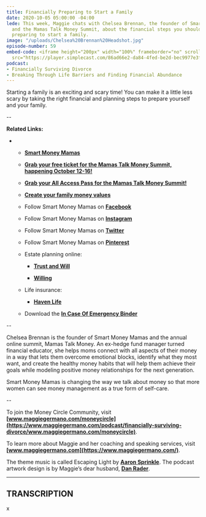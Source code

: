 ```yaml
---
title: Financially Preparing to Start a Family
date: 2020-10-05 05:00:00 -04:00
lede: This week, Maggie chats with Chelsea Brennan, the founder of Smart Money Mamas
  and the Mamas Talk Money Summit, about the financial steps you should take as you're
  preparing to start a family.
image: "/uploads/Chelsea%20Brennan%20Headshot.jpg"
episode-number: 59
embed-code: <iframe height="200px" width="100%" frameborder="no" scrolling="no" seamless
  src="https://player.simplecast.com/86ad66e2-da84-4fed-be2d-bec9977e3f20?dark=false"></iframe>
podcast:
- Financially Surviving Divorce
- Breaking Through Life Barriers and Finding Financial Abundance
---
```


Starting a family is an exciting and scary time! You can make it a little less scary by taking the right financial and planning steps to prepare yourself and your family.

--

**Related Links:**

* * **[Smart Money Mamas](https://smartmoneymamas.com/)**

  * **[Grab your free ticket for the Mamas Talk Money Summit, happening October 12-16!](https://mamastalkmoney.com/aff/maggiegermano/)**

  * **[Grab your All Access Pass for the Mamas Talk Money Summit!](https://mamastalkmoney.com/aap/aff/maggiegermano/?campaign=AllAccessPass)**

  * **[Create your family money values](https://smartmoneymamas.com/family-money-values-template/)**

  * Follow Smart Money Mamas on **[Facebook](https://facebook.com/smartmoneymamas)**

  * Follow Smart Money Mamas on **[Instagram](https://instagram.com/smartmoneymamas)**

  * Follow Smart Money Mamas on **[Twitter](https://twitter.com/smartmoneymamas)**

  * Follow Smart Money Mamas on **[Pinterest](https://pinterest.com/smartmoneymamas)**

  * Estate planning online:

    * **[Trust and Will](https://trustandwill.com/)**

    * **[Willing](https://willing.com/)**

  * Life insurance:

    * **[Haven Life](https://havenlife.com/)**

  * Download the **[In Case Of Emergency Binder](https://transactions.sendowl.com/stores/10098/128668)**

--

Chelsea Brennan is the founder of Smart Money Mamas and the annual online summit, Mamas Talk Money. An ex-hedge fund manager turned financial educator, she helps moms connect with all aspects of their money in a way that lets them overcome emotional blocks, identify what they most want, and create the healthy money habits that will help them achieve their goals while modeling positive money relationships for the next generation.

Smart Money Mamas is changing the way we talk about money so that more women can see money management as a true form of self-care.

--

To join the Money Circle Community, visit **[www.maggiegermano.com/moneycircle](https://www.maggiegermano.com/podcast/financially-surviving-divorce/www.maggiegermano.com/moneycircle)**.

To learn more about Maggie and her coaching and speaking services, visit **[www.maggiegermano.com](https://www.maggiegermano.com/)**.

The theme music is called Escaping Light by **[Aaron Sprinkle](http://aaronsprinklemusic.com/)**. The podcast artwork design is by Maggie’s dear husband, **[Dan Rader](https://danrdesign.com/)**.

---

## TRANSCRIPTION

x